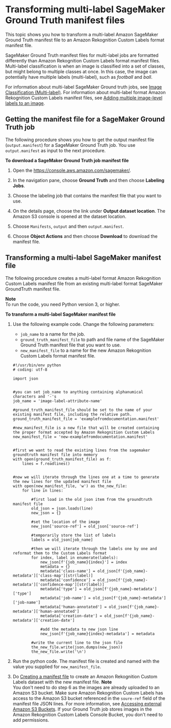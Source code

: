 # Transforming multi\-label SageMaker Ground Truth manifest files<a name="gt-cl-transform"></a>

This topic shows you how to transform a multi\-label Amazon SageMaker Ground Truth manifest file to an Amazon Rekognition Custom Labels format manifest file\. 

SageMaker Ground Truth manifest files for multi\-label jobs are formatted differently than Amazon Rekognition Custom Labels format manifest files\. Multi\-label classification is when an image is classified into a set of classes, but might belong to multiple classes at once\. In this case, the image can potentially have multiple labels \(multi\-label\), such as *football* and *ball*\.

For information about multi\-label SageMaker Ground truth jobs, see [Image Classification \(Multi\-label\)](https://docs.aws.amazon.com/sagemaker/latest/dg/sms-image-classification-multilabel.html)\. For information about multi\-label format Amazon Rekognition Custom Labels manifest files, see [Adding multiple image\-level labels to an image](cd-manifest-files-classification.md#cd-classification-multiple-labels)\.

## Getting the manifest file for a SageMaker Ground Truth job<a name="get-gt-manifest"></a>

The following procedure shows you how to get the output manifest file \(`output.manifest`\) for a SageMaker Ground Truth job\. You use `output.manifest` as input to the next procedure\.

**To download a SageMaker Ground Truth job manifest file**

1. Open the [https://console\.aws\.amazon\.com/sagemaker/](https://console.aws.amazon.com/sagemaker/)\. 

1. In the navigation pane, choose **Ground Truth** and then choose **Labeling Jobs**\. 

1. Choose the labeling job that contains the manifest file that you want to use\.

1. On the details page, choose the link under **Output dataset location**\. The Amazon S3 console is opened at the dataset location\. 

1. Choose `Manifests`, `output` and then `output.manifest`\.

1. Choose **Object Actions** and then choose **Download** to download the manifest file\.

## Transforming a multi\-label SageMaker manifest file<a name="transform-ml-gt"></a>

The following procedure creates a multi\-label format Amazon Rekognition Custom Labels manifest file from an existing multi\-label format SageMaker GroundTruth manifest file\.

**Note**  
To run the code, you need Python version 3, or higher\.<a name="procedure-mult-label-transform"></a>

**To transform a multi\-label SageMaker manifest file**

1. Use the following example code\. Change the following parameters:
   + `job_name` to a name for the job\.
   + `ground_truth_manifest_file` to path and file name of the SageMaker Ground Truth manifest file that you want to use\.
   + `new_manifest_file` to a name for the new Amazon Rekognition Custom Labels format manifest file\.

   ```
   #!/usr/bin/env python
   # coding: utf-8
   
   import json
   
   
   #you can set job_name to anything containing alphanumical characters and '-'s
   job_name = 'image-label-attribute-name'
   
   #ground_truth_manifest_file should be set to the name of your existing manifest file, including the relative path.
   ground_truth_manifest_file = 'examplefromdocumentation.manifest'
   
   #new_manifest_file is a new file that will be created containing the proper format accepted by Amazon Rekognition Custom Labels
   new_manifest_file = 'new-examplefromdocumentation.manifest'
   
   
   #first we want to read the existing lines from the sagemaker groundtruth manifest file into memory
   with open(ground_truth_manifest_file) as f:
       lines = f.readlines()
   
   
   #now we will iterate through the lines one at a time to generate the new lines for the updated manifest file
   with open(new_manifest_file, 'w') as the_new_file:
       for line in lines:
           
           #first load in the old json item from the groundtruth manifest file
           old_json = json.loads(line)
           new_json = {}
           
           #set the location of the image
           new_json['source-ref'] = old_json['source-ref']
           
           #temporarily store the list of labels
           labels = old_json[job_name]
           
           #then we will iterate through the labels one by one and reformat them to the Custom Labels format
           for index, label in enumerate(labels):
               new_json[f'{job_name}{index}'] = index
               metadata = {}
               metadata['class-name'] = old_json[f'{job_name}-metadata']['class-map'][str(label)]
               metadata['confidence'] = old_json[f'{job_name}-metadata']['confidence-map'][str(label)]
               metadata['type'] = old_json[f'{job_name}-metadata']['type']
               metadata['job-name'] = old_json[f'{job_name}-metadata']['job-name']
               metadata['human-annotated'] = old_json[f'{job_name}-metadata']['human-annotated']
               metadata['creation-date'] = old_json[f'{job_name}-metadata']['creation-date']
               
               #add the metadata to new json line
               new_json[f'{job_name}{index}-metadata'] = metadata
               
           #write the current line to the json file
           the_new_file.write(json.dumps(new_json))
           the_new_file.write('\n')
   ```

1. Run the python code\. The manifest file is created and named with the value you supplied for `new_manifest_file`\.

1. Do [Creating a manifest file](cd-manifest-files.md) to create an Amazon Rekognition Custom Labels dataset with the new manifest file\.
**Note**  
You don't need to do step 6 as the images are already uploaded to an Amazon S3 bucket\. Make sure Amazon Rekognition Custom Labels has access to the Amazon S3 bucket referenced in the `soure-ref` field of the manifest file JSON lines\. For more information, see [Accessing external Amazon S3 Buckets](su-console-policy.md#su-external-buckets)\. If your Ground Truth job stores images in the Amazon Rekognition Custom Labels Console Bucket, you don't need to add permissions\.